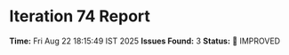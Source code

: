 # Iteration 74 Report
**Time:** Fri Aug 22 18:15:49 IST 2025
**Issues Found:** 3
**Status:** 🔧 IMPROVED
